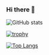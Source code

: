 ### Hi there 👋

![GitHub stats](https://github-readme-stats.vercel.app/api?username=tniita&show_icons=true&theme=onedark)

[![trophy](https://github-profile-trophy.vercel.app/?username=tniita&theme=onedark)](https://github.com/tniita/github-profile-trophy)

[![Top Langs](https://github-readme-stats.vercel.app/api/top-langs/?username=tniita&layout=compact&theme=onedark)](https://github.com/tniita/github-readme-stats)

<!--
**tniita/tniita** is a ✨ _special_ ✨ repository because its `README.md` (this file) appears on your GitHub profile.

Here are some ideas to get you started:

- 🔭 I’m currently working on ...
- 🌱 I’m currently learning ...
- 👯 I’m looking to collaborate on ...
- 🤔 I’m looking for help with ...
- 💬 Ask me about ...
- 📫 How to reach me: ...
- 😄 Pronouns: ...
- ⚡ Fun fact: ...
-->
